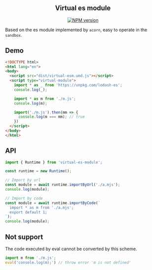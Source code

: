 <div align="center">
<h2>Virtual es module</h2>

[![NPM version](https://img.shields.io/npm/v/virtual-es-module.svg?style=flat-square)](https://www.npmjs.com/package/virtual-es-module)

</div>

Based on the es module implemented by `acorn`, easy to operate in the `sandbox`.


## Demo

```html
<!DOCTYPE html>
<html lang="en">
<body>
  <script src="dist/virtual-esm.umd.js"></script>
  <script type="virtual-module">
    import * as _ from 'https://unpkg.com/lodash-es';
    console.log(_);

    import * as m from './m.js';
    console.log(m);

    import('./m.js').then(mm => {
      console.log(m === mm); // true
    })
  </script>
</body>
</html>
```


## API

```js
import { Runtime } from 'virtual-es-module';

const runtime = new Runtime();

// Import by url
const module = await runtime.importByUrl('./a.mjs');
console.log(module);

// Import by code
const module = await runtime.importByCode(`
  import * as m from './a.mjs';
  export default 1;
`);
console.log(module);
```


## Not support

The code executed by eval cannot be converted by this scheme.

```js
import m from './m.js';
eval('console.log(m);') // throw error 'm is not defined'
```
